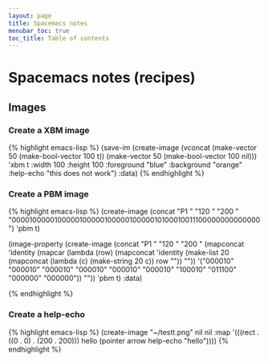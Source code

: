 ```yaml
---
layout: page
title: Spacemacs notes
menubar_toc: true
toc_title: Table of contents
---
```



# Spacemacs notes (recipes)


## Images


### Create a XBM image

{% highlight emacs-lisp %}
(save-im (create-image (vconcat
                               (make-vector 50 (make-bool-vector 100 t))
                               (make-vector 50 (make-bool-vector 100 nil)))
                              'xbm t
                              :width 100 :height 100
                              :foreground "blue" :background "orange"
                              :help-echo "this does not work")
                :data)
{% endhighlight %}


### Create a PBM image

{% highlight emacs-lisp %}
(create-image
 (concat "P1 "
         "120 "
         "200 "
         "000010000010000010000010000010000010100010011100000000000000")
 'pbm t)

(image-property
 (create-image
  (concat "P1 " "120 " "200 "
          (mapconcat 'identity
                     (mapcar (lambda (row)
                               (mapconcat 'identity
                                          (make-list 20
                                                     (mapconcat (lambda (c)
                                                                  (make-string 20 c))
                                                                row
                                                                ""))
                                          ""))
                             '("000010" "000010" "000010" "000010" "000010"
                               "000010" "100010" "011100" "000000" "000000"))
                     ""))
  'pbm t)
 :data)

{% endhighlight %}


### Create a help-echo

{% highlight emacs-lisp %}
(create-image "~/testt.png" nil nil
              :map '(((rect . ((0 . 0) . (200 . 200)))
                      hello
                      (pointer arrow help-echo "hello"))))
{% endhighlight %}
